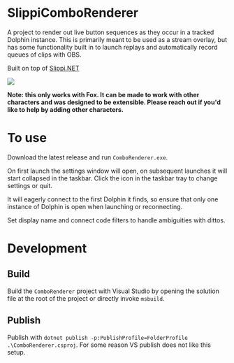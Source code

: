 # SlippiComboRenderer
A project to render out live button sequences as they occur in a tracked Dolphin instance. This is primarily meant to be used as a stream overlay, but has some
functionality built in to launch replays and automatically record queues of clips with OBS.

Built on top of [Slippi.NET](https://github.com/asundheim/Slippi.NET)

![](docs/sample.gif)

**Note: this only works with Fox. It can be made to work with other characters and was designed to be extensible.
Please reach out if you'd like to help by adding other characters.**

# To use
Download the latest release and run `ComboRenderer.exe`. 

On first launch the settings window will open, on subsequent launches it will start collapsed in the taskbar.
Click the icon in the taskbar tray to change settings or quit.

It will eagerly connect to the first Dolphin it finds, so ensure that only one instance of Dolphin
is open when launching or reconnecting.

Set display name and connect code filters to handle ambiguities with dittos.

# Development
## Build
Build the `ComboRenderer` project with Visual Studio by opening the solution file at the root of the project or directly invoke `msbuild`.

## Publish
Publish with `dotnet publish -p:PublishProfile=FolderProfile .\ComboRenderer.csproj`. For some reason VS publish does not like this setup.
